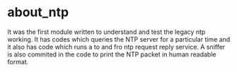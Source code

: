 about_ntp
=========

It was the first module written to understand and test the legacy ntp
working. It has codes which queries the NTP server for a particular time
and it also has code which runs a to and fro ntp request reply service.
A sniffer is also commited in the code to print the NTP packet in human
readable format.



